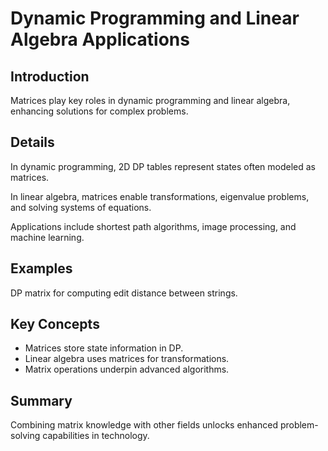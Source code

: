 # Dynamic Programming and Linear Algebra Applications

## Introduction
Matrices play key roles in dynamic programming and linear algebra, enhancing solutions for complex problems.

## Details
In dynamic programming, 2D DP tables represent states often modeled as matrices.

In linear algebra, matrices enable transformations, eigenvalue problems, and solving systems of equations.

Applications include shortest path algorithms, image processing, and machine learning.

## Examples
DP matrix for computing edit distance between strings.

## Key Concepts
- Matrices store state information in DP.  
- Linear algebra uses matrices for transformations.  
- Matrix operations underpin advanced algorithms.

## Summary
Combining matrix knowledge with other fields unlocks enhanced problem-solving capabilities in technology.
